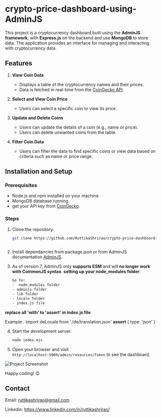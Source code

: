 # crypto-price-dashboard-using-AdminJS 

This project is a cryptocurrency dashboard built using the **AdminJS framework**, with **Express.js** on the backend and use **MongoDB** to store data. The application provides an interface for managing and interacting with cryptocurrency data.  


## Features

1. **View Coin Data**  
   - Displays a table of the cryptocurrency names and their prices.  
   - Data is fetched in real-time from the [CoinGecko API](https://www.coingecko.com/en/api).  

2. **Select and View Coin Price**  
   - Users can select a specific coin to view its price.  

3. **Update and Delete Coins**  
   - Users can update the details of a coin (e.g., name or price).  
   - Users can delete unwanted coins from the table.  

4. **Filter Coin Data**  
   - Users can filter the data to find specific coins or view data based on criteria such as name or price range.  


  

## Installation and Setup



### Prerequisites  
- Node.js and npm installed on your machine.  
- MongoDB database running.  
- get your API key from [CoinGecko](https://www.coingecko.com/en/api).  

### Steps  

1. Clone the repository:  
   ```bash  
   git clone https://github.com/RuttikaShrirao/crypto-price-dashboard-using-AdminJS.git  
 
    ```

2. Install dependancies from package.json or from AdminJS documentation [AdminJS](https://docs.adminjs.co/installation/getting-started).    

3. As of version 7, AdminJS only **supports ESM** and will **no longer work with CommonJS syntax**. **setting up your node_modules folder**:
     ```bash
   Go To: 
   -  node_modules folder
   - adminjs folder 
   - lib folder 
   - locale folder
   - index.js file  

**replace all 'with' to 'assert' in  index.js file**


Example . import deLocale from './de/translation.json' **assert**  { type: 'json' }
    



4. Start the development server:
    ```bash
    node index.mjs
    ```

5. Open your browser and visit `http://localhost:5000/admin/resources/Token` to see the dashboard.

![Project Screenshot](img.png)


Happy coding! 😊


## Contact
Email: ruttikashrirao@gmail.com

Linkedin: https://www.linkedin.com/in/ruttikashrirao/
